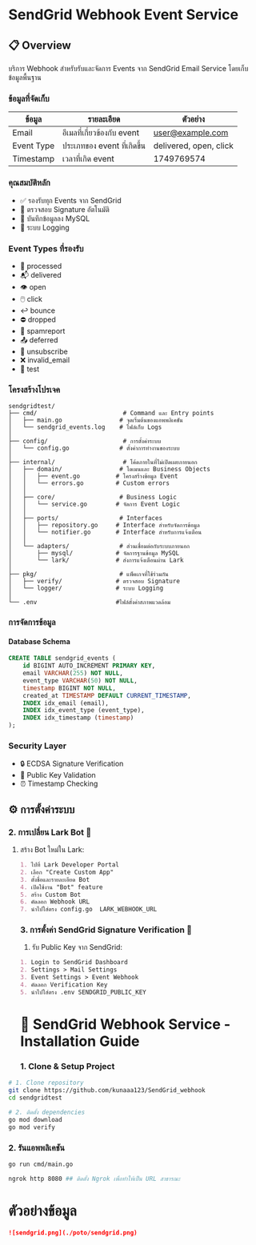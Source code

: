 # SendGrid Webhook Event Service

## 📋 Overview

บริการ Webhook สำหรับรับและจัดการ Events จาก SendGrid Email Service โดยเก็บข้อมูลพื้นฐาน 

### ข้อมูลที่จัดเก็บ
| ข้อมูล | รายละเอียด | ตัวอย่าง |
|--------|------------|----------|
| Email | อีเมลที่เกี่ยวข้องกับ event | user@example.com |
| Event Type | ประเภทของ event ที่เกิดขึ้น | delivered, open, click | ฯลฯ |
| Timestamp | เวลาที่เกิด event | 1749769574 |

### คุณสมบัติหลัก
- ✅ รองรับทุก Events จาก SendGrid
- 🔐 ตรวจสอบ Signature อัตโนมัติ
- 💾 บันทึกข้อมูลลง MySQL
- 📝 ระบบ Logging 

### Event Types ที่รองรับ
- 📨 processed
- 📬 delivered
- 👁️ open
- 🖱️ click
- ↩️ bounce
- ⛔ dropped
- 🚫 spamreport
- 📤 deferred
- 🔄 unsubscribe
- ❌ invalid_email
- 🧪 test

### โครงสร้างโปรเจค

```
sendgridtest/
├── cmd/                        # Command และ Entry points
│   ├── main.go                # จุดเริ่มต้นของแอพพลิเคชัน
│   └── sendgrid_events.log    # ไฟล์เก็บ Logs
│
├── config/                     # การตั้งค่าระบบ
│   └── config.go              # ตั้งค่าการทำงานของระบบ
│
├── internal/                   # โค้ดภายในที่ไม่เปิดเผยภายนอก
│   ├── domain/                # โดเมนและ Business Objects
│   │   ├── event.go          # โครงสร้างข้อมูล Event
│   │   └── errors.go         # Custom errors
│   │
│   ├── core/                  # Business Logic
│   │   └── service.go        # จัดการ Event Logic
│   │
│   ├── ports/                 # Interfaces
│   │   ├── repository.go     # Interface สำหรับจัดการข้อมูล
│   │   └── notifier.go       # Interface สำหรับการแจ้งเตือน
│   │
│   └── adapters/              # ส่วนเชื่อมต่อกับระบบภายนอก
│       ├── mysql/            # จัดการฐานข้อมูล MySQL
│       └── lark/             # ส่งการแจ้งเตือนผ่าน Lark
│
├── pkg/                       # แพ็คเกจที่ใช้ร่วมกัน
│   ├── verify/               # ตรวจสอบ Signature
│   └── logger/               # ระบบ Logging
│
└── .env                      #ไฟล์ตั้งค่าสภาพแวดล้อม

```

### การจัดการข้อมูล

#### Database Schema
```sql
CREATE TABLE sendgrid_events (
    id BIGINT AUTO_INCREMENT PRIMARY KEY,
    email VARCHAR(255) NOT NULL,
    event_type VARCHAR(50) NOT NULL,
    timestamp BIGINT NOT NULL,
    created_at TIMESTAMP DEFAULT CURRENT_TIMESTAMP,
    INDEX idx_email (email),
    INDEX idx_event_type (event_type),
    INDEX idx_timestamp (timestamp)
);
```

### Security Layer
- 🔒 ECDSA Signature Verification
- 🔑 Public Key Validation
- ⏰ Timestamp Checking

## ⚙️ การตั้งค่าระบบ

### 2. การเปลี่ยน Lark Bot 🤖

1. สร้าง Bot ใหม่ใน Lark:
   ```markdown
   1. ไปที่ Lark Developer Portal
   2. เลือก "Create Custom App"
   3. ตั้งชื่อและรายละเอียด Bot
   4. เปิดใช้งาน "Bot" feature
   5. สร้าง Custom Bot
   6. คัดลอก Webhook URL
   7. นำไปใส่ตรง config.go  LARK_WEBHOOK_URL
   ```

   ### 3. การตั้งค่า SendGrid Signature Verification 🔐

   1. รับ Public Key จาก SendGrid:
   ```markdown
   1. Login to SendGrid Dashboard
   2. Settings > Mail Settings
   3. Event Settings > Event Webhook
   4. คัดลอก Verification Key
   5. นำไปใส่ตรง .env SENDGRID_PUBLIC_KEY
   ```
   # 🚀 SendGrid Webhook Service - Installation Guide

   ### 1. Clone & Setup Project

```bash
# 1. Clone repository
git clone https://github.com/kunaaa123/SendGrid_webhook
cd sendgridtest

# 2. ติดตั้ง dependencies
go mod download
go mod verify
```

### 2. รันแอพพลิเคชัน
```bash
go run cmd/main.go
```

```bash
ngrok http 8080 ## ติดตั้ง Ngrok เพื่อทำให้เป็น URL สาธารณะ 
```

  #  ตัวอย่างข้อมูล

```markdown
![sendgrid.png](./poto/sendgrid.png)
```



